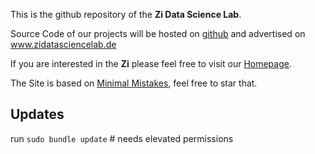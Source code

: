 This is the github repository of the **Zi Data Science Lab**. 

Source Code of our projects will be hosted on [github](https://github.com/zidatalab/) and advertised on www.zidatasciencelab.de

If you are interested in the **Zi** please feel free to visit our [Homepage](https://www.zi.de). 

The Site is based on [Minimal Mistakes](https://github.com/mmistakes/minimal-mistakes), feel free to star that.

## Updates

run `sudo bundle update` # needs elevated permissions

